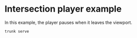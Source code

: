 # Intersection player example
In this example, the player pauses when it leaves the viewport.
```
trunk serve
```
